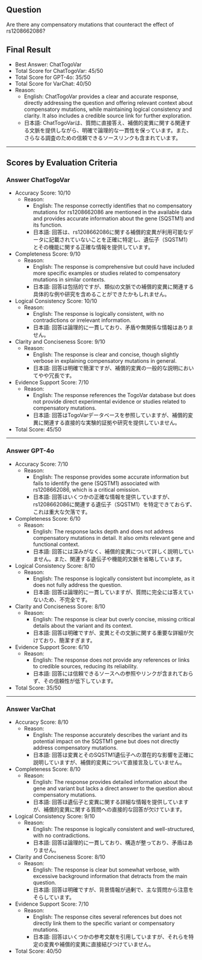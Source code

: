 ## Question

Are there any compensatory mutations that counteract the effect of rs1208662086?

## Final Result

- Best Answer: ChatTogoVar
- Total Score for ChatTogoVar: 45/50
- Total Score for GPT-4o: 35/50
- Total Score for VarChat: 40/50
- Reason:
  - English: ChatTogoVar provides a clear and accurate response, directly addressing the question and offering relevant context about compensatory mutations, while maintaining logical consistency and clarity. It also includes a credible source link for further exploration.
  - 日本語: ChatTogoVarは、質問に直接答え、補償的変異に関する関連する文脈を提供しながら、明確で論理的な一貫性を保っています。また、さらなる調査のための信頼できるソースリンクも含まれています。

---

## Scores by Evaluation Criteria

### Answer ChatTogoVar
- Accuracy Score: 10/10
  - Reason: 
    - English: The response correctly identifies that no compensatory mutations for rs1208662086 are mentioned in the available data and provides accurate information about the gene (SQSTM1) and its function.
    - 日本語: 回答は、rs1208662086に関する補償的変異が利用可能なデータに記載されていないことを正確に特定し、遺伝子（SQSTM1）とその機能に関する正確な情報を提供しています。
- Completeness Score: 9/10
  - Reason: 
    - English: The response is comprehensive but could have included more specific examples or studies related to compensatory mutations in similar contexts.
    - 日本語: 回答は包括的ですが、類似の文脈での補償的変異に関連する具体的な例や研究を含めることができたかもしれません。
- Logical Consistency Score: 10/10
  - Reason: 
    - English: The response is logically consistent, with no contradictions or irrelevant information.
    - 日本語: 回答は論理的に一貫しており、矛盾や無関係な情報はありません。
- Clarity and Conciseness Score: 9/10
  - Reason: 
    - English: The response is clear and concise, though slightly verbose in explaining compensatory mutations in general.
    - 日本語: 回答は明確で簡潔ですが、補償的変異の一般的な説明においてやや冗長です。
- Evidence Support Score: 7/10
  - Reason: 
    - English: The response references the TogoVar database but does not provide direct experimental evidence or studies related to compensatory mutations.
    - 日本語: 回答はTogoVarデータベースを参照していますが、補償的変異に関連する直接的な実験的証拠や研究を提供していません。
- Total Score: 45/50

---

### Answer GPT-4o
- Accuracy Score: 7/10
  - Reason: 
    - English: The response provides some accurate information but fails to identify the gene (SQSTM1) associated with rs1208662086, which is a critical omission.
    - 日本語: 回答はいくつかの正確な情報を提供していますが、rs1208662086に関連する遺伝子（SQSTM1）を特定できておらず、これは重大な欠落です。
- Completeness Score: 6/10
  - Reason: 
    - English: The response lacks depth and does not address compensatory mutations in detail. It also omits relevant gene and functional context.
    - 日本語: 回答には深みがなく、補償的変異について詳しく説明していません。また、関連する遺伝子や機能的文脈を省略しています。
- Logical Consistency Score: 8/10
  - Reason: 
    - English: The response is logically consistent but incomplete, as it does not fully address the question.
    - 日本語: 回答は論理的に一貫していますが、質問に完全には答えていないため、不完全です。
- Clarity and Conciseness Score: 8/10
  - Reason: 
    - English: The response is clear but overly concise, missing critical details about the variant and its context.
    - 日本語: 回答は明確ですが、変異とその文脈に関する重要な詳細が欠けており、簡潔すぎます。
- Evidence Support Score: 6/10
  - Reason: 
    - English: The response does not provide any references or links to credible sources, reducing its reliability.
    - 日本語: 回答には信頼できるソースへの参照やリンクが含まれておらず、その信頼性が低下しています。
- Total Score: 35/50

---

### Answer VarChat
- Accuracy Score: 8/10
  - Reason: 
    - English: The response accurately describes the variant and its potential impact on the SQSTM1 gene but does not directly address compensatory mutations.
    - 日本語: 回答は変異とそのSQSTM1遺伝子への潜在的な影響を正確に説明していますが、補償的変異について直接言及していません。
- Completeness Score: 8/10
  - Reason: 
    - English: The response provides detailed information about the gene and variant but lacks a direct answer to the question about compensatory mutations.
    - 日本語: 回答は遺伝子と変異に関する詳細な情報を提供していますが、補償的変異に関する質問への直接的な回答が欠けています。
- Logical Consistency Score: 9/10
  - Reason: 
    - English: The response is logically consistent and well-structured, with no contradictions.
    - 日本語: 回答は論理的に一貫しており、構造が整っており、矛盾はありません。
- Clarity and Conciseness Score: 8/10
  - Reason: 
    - English: The response is clear but somewhat verbose, with excessive background information that detracts from the main question.
    - 日本語: 回答は明確ですが、背景情報が過剰で、主な質問から注意をそらしています。
- Evidence Support Score: 7/10
  - Reason: 
    - English: The response cites several references but does not directly link them to the specific variant or compensatory mutations.
    - 日本語: 回答はいくつかの参考文献を引用していますが、それらを特定の変異や補償的変異に直接結びつけていません。
- Total Score: 40/50